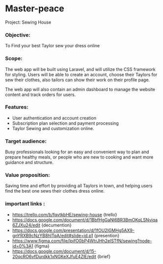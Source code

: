 # Master-peace
Project: Sewing House

### Objective:
 To Find your best Taylor sew your dress online  

### Scope: 
The web app will be built using Laravel, and will utilize the CSS framework for styling. Users will be able to create an account, choose their Taylors for sew their clothes, also tailors can show their work on their profile page. 

The web app will also contain an admin dashboard to manage the website content and track orders for users.

### Features:
*  User authentication and account creation
* Subscription plan selection and payment processing
* Taylor Sewing and customization online.


### Target audience:
 Busy professionals looking for an easy and convenient way to plan and prepare healthy meals, or people who are new to cooking and want more guidance and structure.

### Value proposition:
 Saving time and effort by providing all Taylors in town, and helping users find the best one sews their clothes dress online.

### important links :
 * https://trello.com/b/fqvtkbHE/sewing-house {trello}
 * https://docs.google.com/document/d/1BbfHgGaNI6BR3BmOKqLSNviqa6ZJXu24/edit {decumention}
 * https://docs.google.com/presentation/d/1fOU2IGMHg5AX9-gnYRXB9cNzYB8hITqA/edit#slide=id.p1 {presention}
 * https://www.figma.com/file/lpjfO0bP4WtrJHh2elSTfN/sewing?node-id=0%3A1 {figma}
 * https://docs.google.com/document/d/15-20qcRO6vfDurdkk1xNGKeXJfuE4ZlE/edit {brief}
 

